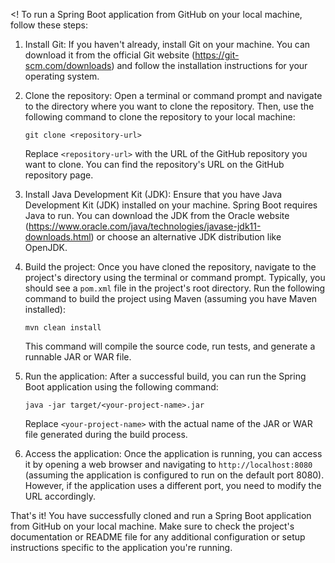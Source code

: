 <!
To run a Spring Boot application from GitHub on your local machine, follow these steps:

1. Install Git: If you haven't already, install Git on your machine. You can download it from the official Git website (https://git-scm.com/downloads) and follow the installation instructions for your operating system.

2. Clone the repository: Open a terminal or command prompt and navigate to the directory where you want to clone the repository. Then, use the following command to clone the repository to your local machine:

   ```shell
   git clone <repository-url>
   ```

   Replace `<repository-url>` with the URL of the GitHub repository you want to clone. You can find the repository's URL on the GitHub repository page.

3. Install Java Development Kit (JDK): Ensure that you have Java Development Kit (JDK) installed on your machine. Spring Boot requires Java to run. You can download the JDK from the Oracle website (https://www.oracle.com/java/technologies/javase-jdk11-downloads.html) or choose an alternative JDK distribution like OpenJDK.

4. Build the project: Once you have cloned the repository, navigate to the project's directory using the terminal or command prompt. Typically, you should see a `pom.xml` file in the project's root directory. Run the following command to build the project using Maven (assuming you have Maven installed):

   ```shell
   mvn clean install
   ```

   This command will compile the source code, run tests, and generate a runnable JAR or WAR file.

5. Run the application: After a successful build, you can run the Spring Boot application using the following command:

   ```shell
   java -jar target/<your-project-name>.jar
   ```

   Replace `<your-project-name>` with the actual name of the JAR or WAR file generated during the build process.

6. Access the application: Once the application is running, you can access it by opening a web browser and navigating to `http://localhost:8080` (assuming the application is configured to run on the default port 8080). However, if the application uses a different port, you need to modify the URL accordingly.

That's it! You have successfully cloned and run a Spring Boot application from GitHub on your local machine. Make sure to check the project's documentation or README file for any additional configuration or setup instructions specific to the application you're running.
>
